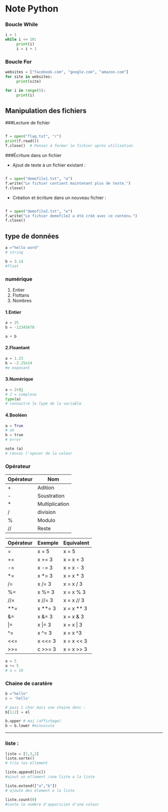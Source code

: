 # Note Python

### Boucle While

```py
i = 1
while i <= 10:
     print(i)
     i = i + 1
```

### Boucle For 

```py
websites = ["facebook.com", "google.com", "amazon.com"]
for site in websites:
     print(site)

```


```py
for i in range(5):
     print(i)
```

## Manipulation des fichiers

###Lecture de fichier

```python

f = open("flag.txt", "r")
print(f.read())
f.close()  # Pensez à fermer le fichier après utilisation
```
###Écriture dans un fichier

- Ajout de texte à un fichier existant :

```python

f = open("demofile1.txt", "a")
f.write("Le fichier contient maintenant plus de texte.")
f.close()
```
- Création et écriture dans un nouveau fichier :

```python

f = open("demofile2.txt", "w")
f.write("Le fichier demofile2 a été créé avec ce contenu.")
f.close()
```

## type de données
```py
a ="hello word"
# string

b = 3.14
#float
```

### numérique
1. Entier
2. Flottans
3. Nombres

#### 1.Entier

```python
a = 25
b = -12345678

a + b
```

#### 2.Floantant
```py
a = 1.23
b = -2.25e14
#e exposant
```

#### 3.Numérique
```py
a = 2+3j 
# J = complexe
type(a) 
# connaitre le type de la variable
```

#### 4.Booléen

```python
a = True
# ok
b = true
# error

note (a)
# renvoi l'oposer de la valeur 
```

### Opérateur 


|Opérateur|Nom|
|---------|---|
|+|Adition|
|-|Soustration|
|*|Multiplication|
|/|division|
|%|Modulo|
|//|Reste|




|Opérateur|Exemple|Equivalent|
|---------|-------|----------|
|=|x = 5|x = 5|
|+=|x += 3|x = x + 3|
|-=|x -= 3|x = x - 3|
|*=|x *= 3|x = x * 3|
|/=|x /= 3|x = x / 3|
|%=|x %= 3|x = x % 3|
|//=|x //= 3|x = x // 3|
|**=|x **= 3|x = x ** 3|
|&=|x &= 3|x = x & 3|
|\|=|x \|= 3|x = x \| 3|
|^=|x \^= 3|x = x ^3|
|<<=|x <<= 3|x = x << 3|
|>>=|c >>= 3|x = x >> 3|



```python
a = 5
a += 5
# a = 10

```

### Chaine de caratère 

```py
b ="hello"
c = 'hello'

# pass 1 char mais une chaine donc :
b[1:2] = el

b.upper # maj (affichage)
b = b.lower #minuscule 
```

---

### liste :

```python
liste = [1,3,2]
liste.sorte()
# trie les ellement

liste.append([cc])
#ajout un ellement /une liste a la liste 

liste.extend(["a","b"])
# ajoute des élement a la liste 

liste.count(0)
#conte le nombre d'apparicion d'une valeur


